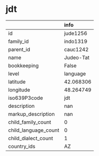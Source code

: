 # jdt
|                      | info      |
|:---------------------|:----------|
| id                   | jude1256  |
| family_id            | indo1319  |
| parent_id            | cauc1242  |
| name                 | Judeo-Tat |
| bookkeeping          | False     |
| level                | language  |
| latitude             | 42.068306 |
| longitude            | 48.264749 |
| iso639P3code         | jdt       |
| description          | nan       |
| markup_description   | nan       |
| child_family_count   | 0         |
| child_language_count | 0         |
| child_dialect_count  | 1         |
| country_ids          | AZ        |